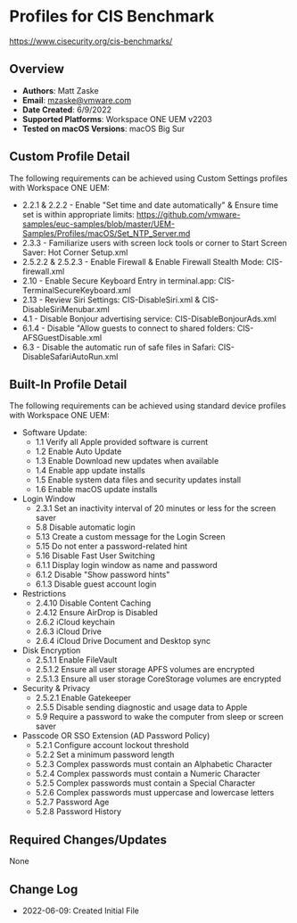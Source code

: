 # Profiles for CIS Benchmark 
https://www.cisecurity.org/cis-benchmarks/

## Overview

- **Authors**: Matt Zaske
- **Email**: mzaske@vmware.com
- **Date Created**: 6/9/2022
- **Supported Platforms**: Workspace ONE UEM v2203
- **Tested on macOS Versions**: macOS Big Sur

## Custom Profile Detail

The following requirements can be achieved using Custom Settings profiles with Workspace ONE UEM:

- 2.2.1 & 2.2.2 - Enable "Set time and date automatically" & Ensure time set is within appropriate limits: https://github.com/vmware-samples/euc-samples/blob/master/UEM-Samples/Profiles/macOS/Set_NTP_Server.md
- 2.3.3 - Familiarize users with screen lock tools or corner to Start Screen Saver: Hot Corner Setup.xml
- 2.5.2.2 & 2.5.2.3 - Enable Firewall & Enable Firewall Stealth Mode: CIS-firewall.xml
- 2.10 - Enable Secure Keyboard Entry in terminal.app: CIS-TerminalSecureKeyboard.xml
- 2.13 - Review Siri Settings: CIS-DisableSiri.xml & CIS-DisableSiriMenubar.xml
- 4.1 - Disable Bonjour advertising service: CIS-DisableBonjourAds.xml
- 6.1.4 - Disable "Allow guests to connect to shared folders: CIS-AFSGuestDisable.xml
- 6.3 - Disable the automatic run of safe files in Safari: CIS-DisableSafariAutoRun.xml

## Built-In Profile Detail

The following requirements can be achieved using standard device profiles with Workspace ONE UEM:

- Software Update:
  - 1.1 Verify all Apple provided software is current
  - 1.2 Enable Auto Update
  - 1.3 Enable Download new updates when available
  - 1.4 Enable app update installs
  - 1.5 Enable system data files and security updates install
  - 1.6 Enable macOS update installs
- Login Window
  - 2.3.1 Set an inactivity interval of 20 minutes or less for the screen saver 
  - 5.8 Disable automatic login
  - 5.13 Create a custom message for the Login Screen
  - 5.15 Do not enter a password-related hint
  - 5.16 Disable Fast User Switching
  - 6.1.1 Display login window as name and password
  - 6.1.2 Disable "Show password hints"
  - 6.1.3 Disable guest account login
- Restrictions
  - 2.4.10 Disable Content Caching
  - 2.4.12 Ensure AirDrop is Disabled
  - 2.6.2 iCloud keychain
  - 2.6.3 iCloud Drive
  - 2.6.4 iCloud Drive Document and Desktop sync
- Disk Encryption
  - 2.5.1.1 Enable FileVault
  - 2.5.1.2 Ensure all user storage APFS volumes are encrypted
  - 2.5.1.3 Ensure all user storage CoreStorage volumes are encrypted
- Security & Privacy
  - 2.5.2.1 Enable Gatekeeper
  - 2.5.5 Disable sending diagnostic and usage data to Apple
  - 5.9 Require a password to wake the computer from sleep or screen saver
- Passcode OR SSO Extension (AD Password Policy)
  - 5.2.1 Configure account lockout threshold
  - 5.2.2 Set a minimum password length
  - 5.2.3 Complex passwords must contain an Alphabetic Character
  - 5.2.4 Complex passwords must contain a Numeric Character
  - 5.2.5 Complex passwords must contain a Special Character
  - 5.2.6 Complex passwords must uppercase and lowercase letters
  - 5.2.7 Password Age
  - 5.2.8 Password History

## Required Changes/Updates

None

## Change Log

- 2022-06-09: Created Initial File
